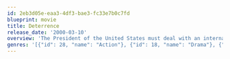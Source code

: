 ```yaml
---
id: 2eb3d05e-eaa3-4df3-bae3-fc33e7b0c7fd
blueprint: movie
title: Deterrence
release_date: '2000-03-10'
overview: 'The President of the United States must deal with an international military crisis while confined to a Colorado diner during a freak snowstorm.'
genres: '[{"id": 28, "name": "Action"}, {"id": 18, "name": "Drama"}, {"id": 9648, "name": "Mystery"}, {"id": 53, "name": "Thriller"}]'
---
```

